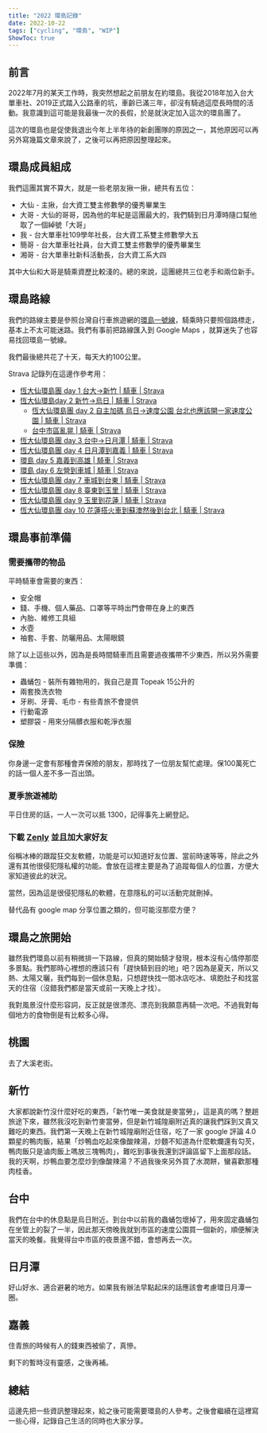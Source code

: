 ```yaml
---
title: "2022 環島記錄"
date: 2022-10-22
tags: ["cycling", "環島", "WIP"]
ShowToc: true
---
```


## 前言

2022年7月的某天工作時，我突然想起之前朋友在約環島。我從2018年加入台大單車社、2019正式踏入公路車的坑，車齡已滿三年，卻沒有騎過這麼長時間的活動。我意識到這可能是我最後一次的長假，於是就決定加入這次的環島團了。

這次的環島也是促使我退出今年上半年待的新創團隊的原因之一，其他原因可以再另外寫幾篇文章來說了，之後可以再把原因整理起來。

## 環島成員組成

我們這團其實不算大，就是一些老朋友揪一揪，總共有五位：

* 大仙 - 主揪，台大資工雙主修數學的優秀畢業生
* 大哥 - 大仙的哥哥，因為他的年紀是這團最大的，我們騎到日月潭時隨口幫他取了一個綽號「大哥」
* 我 - 台大單車社109學年社長，台大資工系雙主修數學大五
* 簡哥 - 台大單車社社員，台大資工雙主修數學的優秀畢業生
* 湘哥 - 台大單車社新科活動長，台大資工系大四

其中大仙和大哥是騎乘資歷比較淺的。總的來說，這團總共三位老手和兩位新手。

## 環島路線

我們的路線主要是參照台灣自行車旅遊網的[環島一號線](https://taiwanbike.taiwan.net.tw/RouteInfo/No1Route)，騎乘時只要照個路標走，基本上不太可能迷路。我們有事前把路線匯入到 Google Maps ，就算迷失了也容易找回環島一號線。

我們最後總共花了十天，每天大約100公里。

Strava 記錄列在這邊作參考用：

* [恆大仙環島團 day 1 台大->新竹 | 騎車 | Strava](https://www.strava.com/activities/7607136668)
* [恆大仙環島day 2 新竹->烏日 | 騎車 | Strava](https://www.strava.com/activities/7613319175)
  * [恆大仙環島團 day 2 自主加碼 烏日->速度公園 台北也應該開一家速度公園 | 騎車 | Strava](https://www.strava.com/activities/7613848443)
  * [台中市區亂晃 | 騎車 | Strava](https://www.strava.com/activities/7614442365)
* [恆大仙環島團 day 3 台中->日月潭 | 騎車 | Strava](https://www.strava.com/activities/7619069774)
* [恆大仙環島團 day 4 日月潭到嘉義 | 騎車 | Strava](https://www.strava.com/activities/7624243014)
* [環島 day 5 嘉義到高雄 | 騎車 | Strava](https://www.strava.com/activities/7629556499)
* [環島 day 6 左營到車城 | 騎車 | Strava](https://www.strava.com/activities/7635323073)
* [恆大仙環島團 day 7 車城到台東 | 騎車 | Strava](https://www.strava.com/activities/7641062694)
* [恆大仙環島團 day 8 臺東到玉里 | 騎車 | Strava](https://www.strava.com/activities/7646733266)
* [恆大仙環島團 day 9 玉里到花蓮 | 騎車 | Strava](https://www.strava.com/activities/7652278193)
* [恆大仙環島團 day 10 花蓮搭火車到蘇澳然後到台北 | 騎車 | Strava](https://www.strava.com/activities/7658416796)

## 環島事前準備

### 需要攜帶的物品

平時騎車會需要的東西：

* 安全帽
* 錢、手機、個人藥品、口罩等平時出門會帶在身上的東西
* 內胎、維修工具組
* 水壺
* 袖套、手套、防曬用品、太陽眼鏡

除了以上這些以外，因為是長時間騎車而且需要過夜攜帶不少東西，所以另外需要準備：

* 蟲蛹包 - 裝所有雜物用的，我自己是買 Topeak 15公升的
* 兩套換洗衣物
* 牙刷、牙膏、毛巾 - 有些青旅不會提供
* 行動電源
* 塑膠袋 - 用來分隔髒衣服和乾淨衣服

### 保險

你身邊一定會有那種會弄保險的朋友，那時找了一位朋友幫忙處理。保100萬死亡的話一個人差不多一百出頭。

### 夏季旅遊補助

平日住房的話，一人一次可以抵 1300，記得事先上網登記。

### 下載 [Zenly](https://zenly.com/) 並且加大家好友

俗稱冰棒的跟蹤狂交友軟體，功能是可以知道好友位置、當前時速等等，除此之外還有其他很侵犯隱私權的功能。會放在這裡主要是為了追蹤每個人的位置，方便大家知道彼此的狀況。

當然，因為這是很侵犯隱私的軟體，在意隱私的可以活動完就刪掉。

替代品有 google map 分享位置之類的，但可能沒那麼方便？

## 環島之旅開始

雖然我們環島以前有稍微排一下路線，但真的開始騎才發現，根本沒有心情停那麼多景點。我們那時心裡想的應該只有「趕快騎到目的地」吧？因為是夏天，所以又熱、太陽又曬，我們每到一個休息點，只想趕快找一間冰店吃冰、填飽肚子和找當天的住宿（沒錯我們都是當天或前一天晚上才找）。

我對風景沒什麼形容詞，反正就是很漂亮、漂亮到我願意再騎一次吧。不過我對每個地方的食物倒是有比較多心得。

## 桃園

去了大溪老街。

## 新竹

大家都說新竹沒什麼好吃的東西，「新竹唯一美食就是麥當勞」，這是真的嗎？整趟旅途下來，雖然我沒吃到新竹麥當勞，但是新竹城隍廟附近真的讓我們踩到又貴又難吃的東西。我們第一天晚上在新竹城隍廟附近住宿，吃了一家 google 評論 4.0 顆星的鴨肉飯，結果「炒鴨血吃起來像酸辣湯，炒麵不知道為什麼軟爛還有勾芡，鴨肉飯只是滷肉飯上嗎放三塊鴨肉」，難吃到事後我還到評論區留下上面那段話。我的天啊，炒鴨血要怎麼炒到像酸辣湯？不過我後來另外買了水潤餅，蠻喜歡那種肉桂香。

## 台中

我們在台中的休息點是烏日附近。到台中以前我的蟲蛹包壞掉了，用來固定蟲蛹包在坐管上的裂了一半，因此那天傍晚我就到市區的速度公園買一個新的，順便解決當天的晚餐。我覺得台中市區的夜景還不錯，會想再去一次。

## 日月潭

好山好水、適合避暑的地方。如果我有辦法早點起床的話應該會考慮環日月潭一圈。

## 嘉義

住青旅的時候有人的錢東西被偷了，真慘。

剩下的暫時沒有靈感，之後再補。

## 總結

這邊先把一些資訊整理起來，給之後可能需要環島的人參考。之後會繼續在這裡寫一些心得，記錄自己生活的同時也大家分享。
